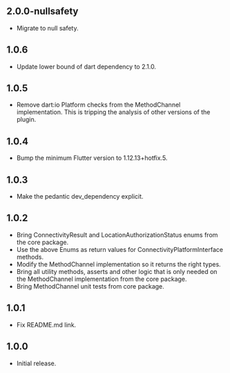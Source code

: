 ## 2.0.0-nullsafety

* Migrate to null safety.

## 1.0.6

* Update lower bound of dart dependency to 2.1.0.

## 1.0.5

* Remove dart:io Platform checks from the MethodChannel implementation. This is 
tripping the analysis of other versions of the plugin.

## 1.0.4

* Bump the minimum Flutter version to 1.12.13+hotfix.5.

## 1.0.3

* Make the pedantic dev_dependency explicit.

## 1.0.2

* Bring ConnectivityResult and LocationAuthorizationStatus enums from the core package.
* Use the above Enums as return values for ConnectivityPlatformInterface methods.
* Modify the MethodChannel implementation so it returns the right types.
* Bring all utility methods, asserts and other logic that is only needed on the MethodChannel implementation from the core package.
* Bring MethodChannel unit tests from core package.

## 1.0.1

* Fix README.md link.

## 1.0.0

* Initial release.
